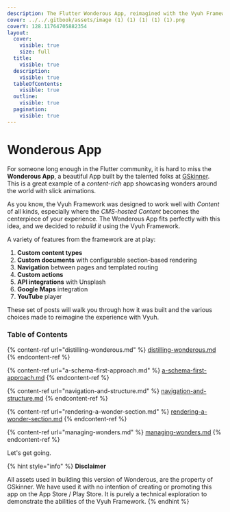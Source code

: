 ```yaml
---
description: The Flutter Wonderous App, reimagined with the Vyuh Framework
cover: ../../.gitbook/assets/image (1) (1) (1) (1) (1).png
coverY: 128.11764705882354
layout:
  cover:
    visible: true
    size: full
  title:
    visible: true
  description:
    visible: true
  tableOfContents:
    visible: true
  outline:
    visible: true
  pagination:
    visible: true
---
```


# Wonderous App

For someone long enough in the Flutter community, it is hard to miss the **Wonderous App**, a beautiful App built by the talented folks at [GSkinner](https://flutter.gskinner.com/wonderous/). This is a great example of a _content-rich_ app showcasing wonders around the world with slick animations.

As you know, the Vyuh Framework was designed to work well with _Content_ of all kinds, especially where the _CMS-hosted Content_ becomes the centerpiece of your experience. The Wonderous App fits perfectly with this idea, and we decided to _rebuild it_ using the Vyuh Framework.

A variety of features from the framework are at play:

1. **Custom content types**
2. **Custom documents** with configurable section-based rendering
3. **Navigation** between pages and templated routing
4. **Custom actions**
5. **API integrations** with Unsplash
6. **Google Maps** integration
7. **YouTube** player

These set of posts will walk you through how it was built and the various choices made to reimagine the experience with Vyuh.

### Table of Contents

{% content-ref url="distilling-wonderous.md" %}
[distilling-wonderous.md](distilling-wonderous.md)
{% endcontent-ref %}

{% content-ref url="a-schema-first-approach.md" %}
[a-schema-first-approach.md](a-schema-first-approach.md)
{% endcontent-ref %}

{% content-ref url="navigation-and-structure.md" %}
[navigation-and-structure.md](navigation-and-structure.md)
{% endcontent-ref %}

{% content-ref url="rendering-a-wonder-section.md" %}
[rendering-a-wonder-section.md](rendering-a-wonder-section.md)
{% endcontent-ref %}

{% content-ref url="managing-wonders.md" %}
[managing-wonders.md](managing-wonders.md)
{% endcontent-ref %}

Let's get going.

{% hint style="info" %}
**Disclaimer**

All assets used in building this version of Wonderous, are the property of GSkinner. We have used it with no intention of creating or promoting this app on the App Store / Play Store. It is purely a technical exploration to demonstrate the abilities of the Vyuh Framework.
{% endhint %}
